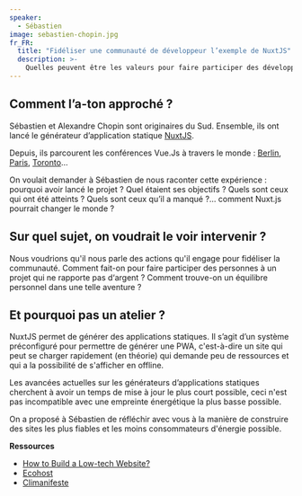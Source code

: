 ```yaml
---
speaker:
  - Sébastien
image: sebastien-chopin.jpg
fr_FR:
  title: "Fidéliser une communauté de développeur l’exemple de NuxtJS"
  description: >-
    Quelles peuvent être les valeurs pour faire participer des développeurs à une projet de développement comme NuxtJS.
---
```


## Comment l’a-ton approché ?

Sébastien et Alexandre Chopin sont originaires du Sud. Ensemble, ils ont lancé le générateur d’application statique [NuxtJS](https://fr.nuxtjs.org/).

Depuis, ils parcourent les conférences Vue.Js à travers le monde : [Berlin](https://colloq.io/events/zeit-day/2017/berlin/1/speakers/sebastien-chopin), [Paris](https://www.dotconferences.com/2016/12/sebastien-chopin-nuxtjs-universal-vuejs-applications), [Toronto](https://www.meetup.com/fr-FR/Vue-Toronto/events/)…

On voulait demander à Sébastien de nous raconter cette expérience : pourquoi avoir lancé le projet ? Quel étaient ses objectifs ? Quels sont ceux qui ont été atteints ? Quels sont ceux qu’il a manqué ?… comment Nuxt.js pourrait changer le monde ?

## Sur quel sujet, on voudrait le voir intervenir ?

Nous voudrions qu'il nous parle des actions qu'il engage pour fidéliser la communauté. Comment fait-on pour faire participer des personnes à un projet qui ne rapporte pas d‘argent ? Comment trouve-on un équilibre personnel dans une telle aventure ?

## Et pourquoi pas un atelier ?

NuxtJS permet de générer des applications statiques. Il s’agit d’un système préconfiguré pour permettre de générer une PWA, c'est-à-dire un site qui peut se charger rapidement (en théorie) qui demande peu de ressources et qui a la possibilité de s'afficher en offline.

Les avancées actuelles sur les générateurs d’applications statiques cherchent à avoir un temps de mise à jour le plus court possible, ceci n'est pas incompatible avec une empreinte énergétique la plus basse possible.

On a proposé à Sébastien de réfléchir avec vous à la manière de construire des sites les plus fiables et les moins consommateurs d'énergie possible.

**Ressources**
  * [How to Build a Low-tech Website?](https://solar.lowtechmagazine.com/2018/09/how-to-build-a-lowtech-website/)
  * [Ecohost](https://ecoho.st/)
  * [Climanifeste](https://www.climanifeste.net/)
